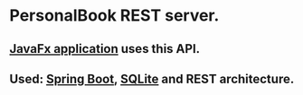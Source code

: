 # PersonalBook REST server.
## [JavaFx application] uses this API.
## Used: [Spring Boot], [SQLite] and REST architecture.

[Spring Boot]: http://projects.spring.io/spring-boot/
[SQLite]: https://www.sqlite.org/
[JavaFx application]: https://github.com/imantkuhar/personal-book-javafx-web